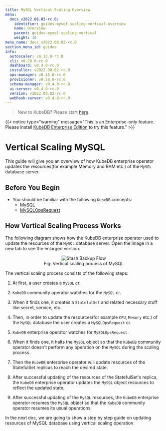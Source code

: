 ```yaml
---
title: MySQL Vertical Scaling Overview
menu:
  docs_v2022.08.02-rc.0:
    identifier: guides-mysql-scaling-vertical-overview
    name: Overview
    parent: guides-mysql-scaling-vertical
    weight: 10
menu_name: docs_v2022.08.02-rc.0
section_menu_id: guides
info:
  autoscaler: v0.13.0-rc.0
  cli: v0.28.0-rc.0
  dashboard: v0.4.0-rc.0
  installer: v2022.08.02-rc.0
  ops-manager: v0.15.0-rc.0
  provisioner: v0.28.0-rc.0
  schema-manager: v0.4.0-rc.0
  ui-server: v0.4.0-rc.0
  version: v2022.08.02-rc.0
  webhook-server: v0.4.0-rc.0
---
```


> New to KubeDB? Please start [here](/docs/v2022.08.02-rc.0/README).

{{< notice type="warning" message="This is an Enterprise-only feature. Please install [KubeDB Enterprise Edition](/docs/v2022.08.02-rc.0/setup/install/enterprise) to try this feature." >}}

# Vertical Scaling MySQL

This guide will give you an overview of how KubeDB enterprise operator updates the resources(for example Memory and RAM etc.) of the `MySQL` database server.

## Before You Begin

- You should be familiar with the following `KubeDB` concepts:
  - [MySQL](/docs/v2022.08.02-rc.0/guides/mysql/concepts/database/)
  - [MySQLOpsRequest](/docs/v2022.08.02-rc.0/guides/mysql/concepts/opsrequest/)

## How Vertical Scaling Process Works

The following diagram shows how the KubeDB enterprise operator used to update the resources of the `MySQL` database server. Open the image in a new tab to see the enlarged version.

<figure align="center">
  <img alt="Stash Backup Flow" src="/docs/v2022.08.02-rc.0/guides/mysql/scaling/vertical-scaling/overview/images/my-vertical_scaling.png">
<figcaption align="center">Fig: Vertical scaling process of MySQL</figcaption>
</figure>

The vertical scaling process consists of the following steps:

1. At first, a user creates a `MySQL` cr.

2. `KubeDB` community operator watches for the `MySQL` cr.

3. When it finds one, it creates a `StatefulSet` and related necessary stuff like secret, service, etc.

4. Then, in order to update the resources(for example `CPU`, `Memory` etc.) of the `MySQL` database the user creates a `MySQLOpsRequest` cr.

5. `KubeDB` enterprise operator watches for `MySQLOpsRequest`.

6. When it finds one, it halts the `MySQL` object so that the `KubeDB` community operator doesn't perform any operation on the `MySQL` during the scaling process.  

7. Then the `KubeDB` enterprise operator will update resources of the StatefulSet replicas to reach the desired state.

8. After successful updating of the resources of the StatefulSet's replica, the `KubeDB` enterprise operator updates the `MySQL` object resources to reflect the updated state.

9. After successful updating of the `MySQL` resources, the `KubeDB` enterprise operator resumes the `MySQL` object so that the `KubeDB` community operator resumes its usual operations.

In the next doc, we are going to show a step by step guide on updating resources of MySQL database using vertical scaling operation.